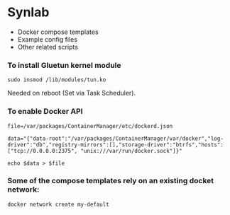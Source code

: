 # Synlab

- Docker compose templates 
- Example config files
- Other related scripts

### To install Gluetun kernel module

```
sudo insmod /lib/modules/tun.ko
```
Needed on reboot (Set via Task Scheduler).

### To enable Docker API


```
file=/var/packages/ContainerManager/etc/dockerd.json

data="{"data-root":"/var/packages/ContainerManager/var/docker","log-driver":"db","registry-mirrors":[],"storage-driver":"btrfs","hosts": ["tcp://0.0.0.0:2375", "unix:///var/run/docker.sock"]}"

echo $data > $file
````

### Some of the compose templates rely on an existing docket network:

```
docker network create my-default
```